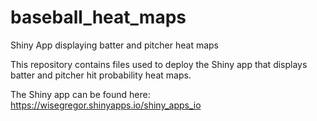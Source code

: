 # baseball_heat_maps
Shiny App displaying batter and pitcher heat maps

This repository contains files used to deploy the Shiny app that displays batter and pitcher hit probability heat maps.

The Shiny app can be found here: https://wisegregor.shinyapps.io/shiny_apps_io
